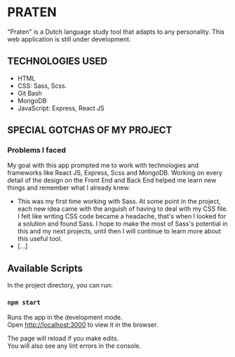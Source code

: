 # PRATEN
"Praten" is a Dutch language study tool that adapts to any personality. This web application is still under development. 

## TECHNOLOGIES USED
* HTML
* CSS: Sass, Scss.
* Git Bash
* MongoDB
* JavaScript: Express, React JS

## SPECIAL GOTCHAS OF MY PROJECT
### Problems I faced
My goal with this app prompted me to work with technologies and frameworks like React JS, Express, Scss and MongoDB. Working on every detail of the design on the Front End and Back End helped me learn new things and remember what I already knew.

* This was my first time working with Sass. At some point in the project, each new idea came with the anguish of having to deal with my CSS file. I felt like writing CSS code became a headache, that's when I looked for a solution and found Sass. I hope to make the most of Sass's potential in this and my next projects, until then I will continue to learn more about this useful tool.
* [...]

## Available Scripts

In the project directory, you can run:

### `npm start`

Runs the app in the development mode.\
Open [http://localhost:3000](http://localhost:3000) to view it in the browser.

The page will reload if you make edits.\
You will also see any lint errors in the console.
